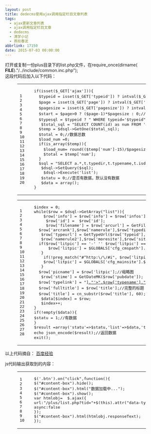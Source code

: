 ```yaml
---
layout: post
title: dedecms使用ajax调用指定栏目文章列表
tags:
  - ajax更新文章列表
  - ajax调用指定栏目文章
  - dedecms
  - 清学小记
  - 燕衔春泥
abbrlink: 17150
date: 2015-07-03 00:00:00
---
```


<!-- build time:Sat Jun 23 2018 12:05:15 GMT+0800 (中国标准时间) -->

打开或复制一份plus目录下的list.php文件，在require_once(dirname( **FILE**)."/../include/common.inc.php");  
这段代码后加入以下代码：  

<figure class="highlight php"><table><tr><td class="gutter"><pre><span class="line">1</span>  
<span class="line">2</span>  
<span class="line">3</span>  
<span class="line">4</span>  
<span class="line">5</span>  
<span class="line">6</span>  
<span class="line">7</span>  
<span class="line">8</span>  
<span class="line">9</span>  
<span class="line">10</span>  
<span class="line">11</span>  
<span class="line">12</span>  
<span class="line">13</span>  
<span class="line">14</span>  
<span class="line">15</span>  
<span class="line">16</span>  
<span class="line">17</span>  
<span class="line">18</span>  
<span class="line">19</span>  
<span class="line">20</span>  
</pre></td><td class="code"><pre><span class="line"><span class="keyword">if</span>(<span class="keyword">isset</span>($_GET[<span class="string">'ajax'</span>]))&#123;</span>  
<span class="line">  $typeid = <span class="keyword">isset</span>($_GET[<span class="string">'typeid'</span>]) ? intval($_GET[<span class="string">'typeid'</span>]): <span class="number">0</span>;<span class="comment">//传递过来的分类ID</span></span>  
<span class="line">  $page = <span class="keyword">isset</span>($_GET[<span class="string">'page'</span>]) ? intval($_GET[<span class="string">'page'</span>]): <span class="number">0</span>;<span class="comment">//页码</span></span>  
<span class="line">  $pagesize = <span class="keyword">isset</span>($_GET[<span class="string">'pagesize'</span>]) ? intval($_GET[<span class="string">'pagesize'</span>]): <span class="number">15</span>;<span class="comment">//每页多少条，也就是一次加载多少条数据</span></span>  
<span class="line">  $start = $page><span class="number">0</span> ? ($page<span class="number">-1</span>)*$pagesize : <span class="number">0</span>;<span class="comment">//数据获取的起始位置。即limit条件的第一个参数。</span></span>  
<span class="line">  $typesql = $typeid ? <span class="string">" WHERE typeid='$typeid"</span> : <span class="string">''</span>;<span class="comment">//这个是用于首页实现瀑布流加载，因为首页加载数据是无需分类的，所以要加以判断，如果无需</span></span>  
<span class="line">   $total_sql = <span class="string">"SELECT COUNT(id) as num FROM '#@__archives'  $typesql "</span>;</span>  
<span class="line">  $temp = $dsql->GetOne($total_sql);</span>  
<span class="line">  $total = <span class="number">0</span>;<span class="comment">//数据总数</span></span>  
<span class="line">  $load_num =<span class="number">0</span>;</span>  
<span class="line">  <span class="keyword">if</span>(is_array($temp))&#123;</span>  
<span class="line">    $load_num= round(($temp[<span class="string">'num'</span>]<span class="number">-15</span>)/$pagesize);<span class="comment">//要加载的次数,因为默认已经加载了</span></span>  
<span class="line">    $total = $temp[<span class="string">'num'</span>];</span>  
<span class="line">  &#125;</span>  
<span class="line">  $sql = <span class="string">"SELECT a.*,t.typedir,t.typename,t.isdefault,t.defaultname,t.namerule, t.namerule2,t.ispart, t.moresite,t.siteurl,t.sitepath FROM '#@__archives' as a JOIN '#@__arctype' AS t ON a.typeid=t.id $typesql ORDER BY id DESC LIMIT $start,$pagesize"</span>;</span>  
<span class="line">   $dsql->SetQuery($sql);</span>  
<span class="line">    $dsql->Execute(<span class="string">'list'</span>);</span>  
<span class="line">   $statu = <span class="number">0</span>;<span class="comment">//是否有数据，默认没有数据</span></span>  
<span class="line">   $data = <span class="keyword">array</span>();</span>  
<span class="line">&#125;</span>  
</pre></td></tr></table></figure><figure class="highlight php"><table><tr><td class="gutter"><pre><span class="line">1</span>  
<span class="line">2</span>  
<span class="line">3</span>  
<span class="line">4</span>  
<span class="line">5</span>  
<span class="line">6</span>  
<span class="line">7</span>  
<span class="line">8</span>  
<span class="line">9</span>  
<span class="line">10</span>  
<span class="line">11</span>  
<span class="line">12</span>  
<span class="line">13</span>  
<span class="line">14</span>  
<span class="line">15</span>  
<span class="line">16</span>  
<span class="line">17</span>  
<span class="line">18</span>  
<span class="line">19</span>  
<span class="line">20</span>  
<span class="line">21</span>  
<span class="line">22</span>  
<span class="line">23</span>  
<span class="line">24</span>  
<span class="line">25</span>  
<span class="line">26</span>  
<span class="line">27</span>  
<span class="line">28</span>  
</pre></td><td class="code"><pre><span class="line">$index = <span class="number">0</span>;</span>  
<span class="line"><span class="keyword">while</span>($row = $dsql->GetArray(<span class="string">"list"</span>))&#123;</span>  
<span class="line">    $row[<span class="string">'info'</span>] = $row[<span class="string">'info'</span>] = $row[<span class="string">'infos'</span>] = cn_substr($row[<span class="string">'description'</span>],<span class="number">160</span>);</span>  
<span class="line">     $row[<span class="string">'id'</span>] =  $row[<span class="string">'id'</span>];</span>  
<span class="line">     $row[<span class="string">'filename'</span>] = $row[<span class="string">'arcurl'</span>] = GetFileUrl($row[<span class="string">'id'</span>],$row[<span class="string">'typeid'</span>],$row[<span class="string">'senddate'</span>],$row[<span class="string">'title'</span>],$row[<span class="string">'ismake'</span>],</span>  
<span class="line">  $row[<span class="string">'arcrank'</span>],$row[<span class="string">'namerule'</span>],$row[<span class="string">'typedir'</span>],$row[<span class="string">'money'</span>],$row[<span class="string">'filename'</span>],$row[<span class="string">'moresite'</span>],$row[<span class="string">'siteurl'</span>],$row[<span class="string">'sitepath'</span>]);</span>  
<span class="line">   $row[<span class="string">'typeurl'</span>] = GetTypeUrl($row[<span class="string">'typeid'</span>],$row[<span class="string">'typedir'</span>],$row[<span class="string">'isdefault'</span>],$row[<span class="string">'defaultname'</span>],$row[<span class="string">'ispart'</span>],</span>  
<span class="line">   $row[<span class="string">'namerule2'</span>],$row[<span class="string">'moresite'</span>],$row[<span class="string">'siteurl'</span>],$row[<span class="string">'sitepath'</span>]);</span>  
<span class="line">  <span class="keyword">if</span>($row[<span class="string">'litpic'</span>] == <span class="string">'-'</span> '' $row[<span class="string">'litpic'</span>] == <span class="string">''</span>)&#123;</span>  
<span class="line">      $row[<span class="string">'litpic'</span>] = $GLOBALS[<span class="string">'cfg_cmspath'</span>].<span class="string">'/images/defaultpic.gif'</span>;</span>  
<span class="line">   &#125;</span>  
<span class="line">    <span class="keyword">if</span>(!preg_match(<span class="string">"#^http:\/\/#i"</span>, $row[<span class="string">'litpic'</span>]) &&$GLOBALS[<span class="string">'cfg_multi_site'</span>] == <span class="string">'Y'</span>)&#123;</span>  
<span class="line">    $row[<span class="string">'litpic'</span>] = $GLOBALS[<span class="string">'cfg_mainsite'</span>].$row[<span class="string">'litpic'</span>];</span>  
<span class="line">   &#125;</span>  
<span class="line">  $row[<span class="string">'picname'</span>] = $row[<span class="string">'litpic'</span>];<span class="comment">//缩略图</span></span>  
<span class="line">   $row[<span class="string">'stime'</span>] = GetDateMK($row[<span class="string">'pubdate'</span>]);</span>  
<span class="line">  $row[<span class="string">'typelink'</span>] = <span class="string">"<a href='"</span>.$row[<span class="string">'typeurl'</span>].<span class="string">"'>"</span>.$row[<span class="string">'typename'</span>].<span class="string">"</a>"</span>;<span class="comment">//分类链</span></span>  
<span class="line">  $row[<span class="string">'fulltitle'</span>] = $row[<span class="string">'title'</span>];<span class="comment">//完整的标题</span></span>  
<span class="line">  $row[<span class="string">'title'</span>] = cn_substr($row[<span class="string">'title'</span>], <span class="number">60</span>);<span class="comment">//截取后的标题</span></span>  
<span class="line">   $data[$index] = $row;</span>  
<span class="line">   $index++;</span>  
<span class="line">&#125;</span>  
<span class="line"><span class="keyword">if</span>(!<span class="keyword">empty</span>($data))&#123;</span>  
<span class="line">$statu = <span class="number">1</span>;<span class="comment">//有数据</span></span>  
<span class="line">&#125;</span>  
<span class="line">$result =<span class="keyword">array</span>(<span class="string">'statu'</span>=>$statu,<span class="string">'list'</span>=>$data,<span class="string">'total'</span>=>$total,<span class="string">'load_num'</span>=>$load_num);</span>  
<span class="line"><span class="keyword">echo</span> json_encode($result);<span class="comment">//返回数据</span></span>  
<span class="line"><span class="keyword">exit</span>();</span>  
</pre></td></tr></table></figure>

以上代码摘自： [百度经验](http://jingyan.baidu.com/article/90808022d33ba2fd91c80fbb.html)

js代码输出获取到的内容：  

<figure class="highlight js"><table><tr><td class="gutter"><pre><span class="line">1</span>  
<span class="line">2</span>  
<span class="line">3</span>  
<span class="line">4</span>  
<span class="line">5</span>  
<span class="line">6</span>  
<span class="line">7</span>  
<span class="line">8</span>  
<span class="line">9</span>  
<span class="line">10</span>  
</pre></td><td class="code"><pre><span class="line">$(<span class="string">'.btn'</span>).on(<span class="string">"click"</span>,<span class="function"><span class="keyword">function</span>(<span class="params"></span>)</span>&#123;</span>  
<span class="line">$(<span class="string">"#content-box"</span>).hide();</span>  
<span class="line">$(<span class="string">"#content-box"</span>).html(<span class="string">"数据加载中..."</span>);</span>  
<span class="line">$(<span class="string">"#content-box"</span>).show();</span>  
<span class="line"><span class="keyword">var</span> htmlobj=  $.ajax(&#123;</span>  
<span class="line">url:<span class="string">"/plus/list.php?tid="</span>+$(<span class="keyword">this</span>).attr(<span class="string">"data-typeid"</span>),</span>  
<span class="line"><span class="keyword">async</span>:<span class="literal">false</span></span>  
<span class="line">&#125;);</span>  
<span class="line">$(<span class="string">"#content-box"</span>).html(htmlobj.responseText);</span>  
<span class="line">&#125;);</span>  
</pre></td></tr></table></figure><!-- rebuild by neat -->